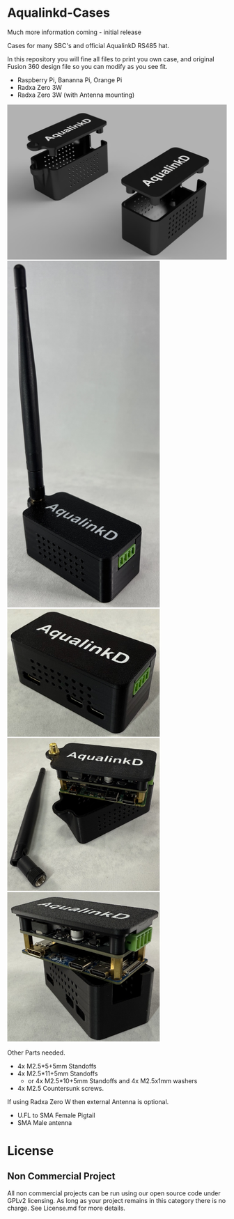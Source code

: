 # Aqualinkd-Cases  

Much more information coming - initial release

Cases for many SBC's and official AqualinkD RS485 hat.

In this repository you will fine all files to print you own case, and original Fusion 360 design file so you can modify as you see fit.


* Raspberry Pi, Bananna Pi, Orange Pi
* Radxa Zero 3W
* Radxa Zero 3W (with Antenna mounting)

<img src="AqualinkD Cases 2.jpg?raw=true">
<img src="Radxa Zero Case.jpg?raw=true" width="350">
<img src="Pi Zero Case.jpg?raw=true" width="350">

<img src="Radxa Zero Exploded.jpg?raw=true" width="350">
<img src="Pi Zero Exploded.jpg?raw=true" width="350">
<!--
<img src="IMG_0540.jpg?raw=true">'
<img src="IMG_0541.jpg?raw=true">
<img src="IMG_0540.jpg?raw=true">
-->
<!--<img src="Radxa Zero3 Antenna Case.png?raw=true"> -->

Other Parts needed.
* 4x M2.5*5+5mm Standoffs
* 4x M2.5*11+5mm Standoffs
  * or 4x M2.5*10+5mm Standoffs and 4x M2.5x1mm washers
* 4x M2.5 Countersunk screws.

If using Radxa Zero W then external Antenna is optional.
* U.FL to SMA Female Pigtail
* SMA Male antenna

# License
## Non Commercial Project
All non commercial projects can be run using our open source code under GPLv2 licensing. As long as your project remains in this category there is no charge.
See License.md for more details.
